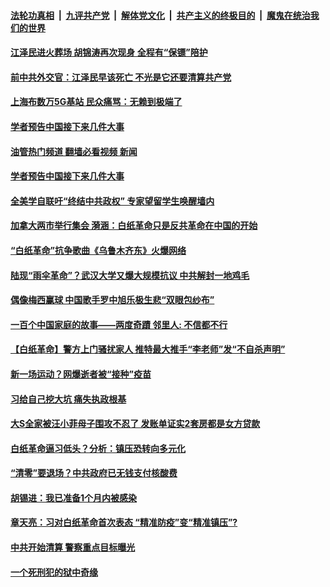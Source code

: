 ####  [法轮功真相](../../../../basic/blob/master/README.md?t=12060102) &nbsp;|&nbsp; [九评共产党](../../../../9ping.md/blob/master/README.md?t=12060102) &nbsp;|&nbsp; [解体党文化](../../../../jtdwh.md/blob/master/README.md?t=12060102)  &nbsp;|&nbsp; [共产主义的终极目的](../../../../gczydzjmd.md/blob/master/README.md?t=12060102) &nbsp;|&nbsp; [魔鬼在统治我们的世界](../../../../mgztzwmdsj.md/blob/master/README.md?t=12060102) 

#### [江泽民进火葬场 胡锦涛再次现身 全程有“保镖”陪护 ](../pages/soh5/677076.md?t=12060102) 
#### [前中共外交官：江泽民早该死亡 不光是它还要清算共产党](../pages/soh5/677118.md?t=12060102) 
#### [上海布数万5G基站 民众痛骂：无赖到极端了](../pages/soh5/677103.md?t=12060102) 
#### [学者预告中国接下来几件大事](../pages/soh5/676998.md?t=12060102) 
#### [油管热门频道 翻墙必看视频 新闻](http://129.146.143.75:81/youtube.html?12060102)
#### [学者预告中国接下来几件大事](../pages/soh5/676998.md?t=12060102) 
#### [全美学自联吁“终结中共政权” 专家望留学生唤醒墙内](../pages/soh5/677070.md?t=12060102) 
#### [加拿大两市举行集会 漪涵：白纸革命只是反共革命在中国的开始](../pages/soh5/677043.md?t=12060102) 
#### [“白纸革命”抗争歌曲《乌鲁木齐东》火爆网络](../pages/soh5/676965.md?t=12060102) 
#### [陆现“雨伞革命”？武汉大学又爆大规模抗议  中共解封一地鸡毛](../pages/soh5/676947.md?t=12060102) 
#### [偶像梅西赢球 中国歌手罗中旭乐极生悲“双眼包纱布”](../pages/soh5/676953.md?t=12060102) 
#### [一百个中国家庭的故事——两度奇蹟  邻里人: 不信都不行](../pages/soh5/676944.md?t=12060102) 
#### [【白纸革命】警方上门骚扰家人  推特最大推手“李老师”发“不自杀声明”](../pages/soh5/676929.md?t=12060102) 
#### [新一场运动？网爆逝者被“接种”疫苗](../pages/soh5/676923.md?t=12060102) 
#### [习给自己挖大坑 痛失执政根基](../pages/soh5/676842.md?t=12060102) 
#### [大S全家被汪小菲母子围攻不忍了 发账单证实2套房都是女方贷款](../pages/soh5/676890.md?t=12060102) 
#### [白纸革命逼习低头？分析：镇压恐转向多元化](../pages/soh5/676845.md?t=12060102) 
#### [“清零”要退场？中共政府已无钱支付核酸费](../pages/soh5/676848.md?t=12060102) 
#### [胡锡进：我已准备1个月内被感染](../pages/soh5/676851.md?t=12060102) 
#### [章天亮：习对白纸革命首次表态 “精准防疫”变“精准镇压”?](../pages/soh5/676821.md?t=12060102) 
#### [中共开始清算 警察重点目标曝光](../pages/soh5/676737.md?t=12060102) 
#### [一个死刑犯的狱中奇缘](../pages/soh5/676809.md?t=12060102) 
<img src='http://gfw-breaker.win/goodnews/indexes/soh5.md' width='0px' height='0px'/>
